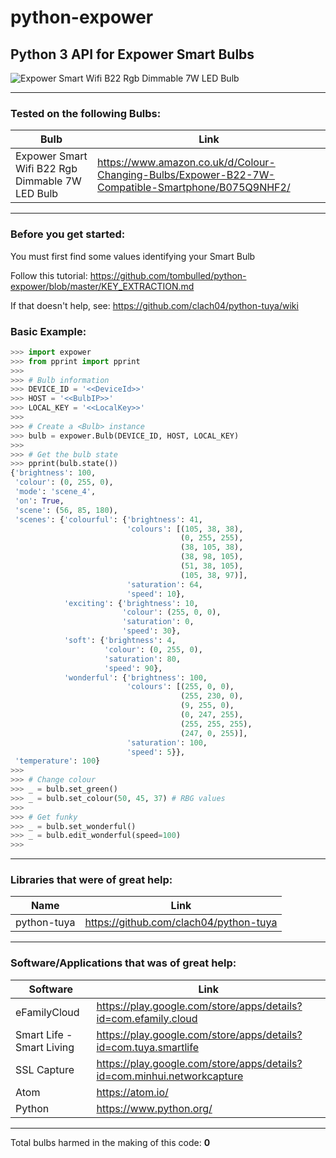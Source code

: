 # python-expower

## Python 3 API for Expower Smart Bulbs

![Expower Smart Wifi B22 Rgb Dimmable 7W LED Bulb](https://images-na.ssl-images-amazon.com/images/I/5183GmewMgL._SX500_.jpg)

-----------------------------------

### Tested on the following Bulbs:
Bulb | Link
------ | ----
Expower Smart Wifi B22 Rgb Dimmable 7W LED Bulb | https://www.amazon.co.uk/d/Colour-Changing-Bulbs/Expower-B22-7W-Compatible-Smartphone/B075Q9NHF2/

-----------------------------------

### Before you get started:
You must first find some values identifying your Smart Bulb

Follow this tutorial: https://github.com/tombulled/python-expower/blob/master/KEY_EXTRACTION.md

If that doesn't help, see: https://github.com/clach04/python-tuya/wiki

### Basic Example:
```python
>>> import expower
>>> from pprint import pprint
>>> 
>>> # Bulb information
>>> DEVICE_ID = '<<DeviceId>>'
>>> HOST = '<<BulbIP>>'
>>> LOCAL_KEY = '<<LocalKey>>'
>>> 
>>> # Create a <Bulb> instance
>>> bulb = expower.Bulb(DEVICE_ID, HOST, LOCAL_KEY)
>>> 
>>> # Get the bulb state
>>> pprint(bulb.state())
{'brightness': 100,
 'colour': (0, 255, 0),
 'mode': 'scene_4',
 'on': True,
 'scene': (56, 85, 180),
 'scenes': {'colourful': {'brightness': 41,
                          'colours': [(105, 38, 38),
                                      (0, 255, 255),
                                      (38, 105, 38),
                                      (38, 98, 105),
                                      (51, 38, 105),
                                      (105, 38, 97)],
                          'saturation': 64,
                          'speed': 10},
            'exciting': {'brightness': 10,
                         'colour': (255, 0, 0),
                         'saturation': 0,
                         'speed': 30},
            'soft': {'brightness': 4,
                     'colour': (0, 255, 0),
                     'saturation': 80,
                     'speed': 90},
            'wonderful': {'brightness': 100,
                          'colours': [(255, 0, 0),
                                      (255, 230, 0),
                                      (9, 255, 0),
                                      (0, 247, 255),
                                      (255, 255, 255),
                                      (247, 0, 255)],
                          'saturation': 100,
                          'speed': 5}},
 'temperature': 100}
>>> 
>>> # Change colour
>>> _ = bulb.set_green()
>>> _ = bulb.set_colour(50, 45, 37) # RBG values
>>> 
>>> # Get funky
>>> _ = bulb.set_wonderful()
>>> _ = bulb.edit_wonderful(speed=100)
>>> 
```

-----------------------------------

### Libraries that were of great help:

Name | Link
---- | ----
python-tuya | https://github.com/clach04/python-tuya

-----------------------------------

### Software/Applications that was of great help:

Software | Link
-------- | ----
eFamilyCloud | https://play.google.com/store/apps/details?id=com.efamily.cloud
Smart Life - Smart Living | https://play.google.com/store/apps/details?id=com.tuya.smartlife
SSL Capture | https://play.google.com/store/apps/details?id=com.minhui.networkcapture
Atom | https://atom.io/
Python | https://www.python.org/

-----------------------------------

Total bulbs harmed in the making of this code: **0**

